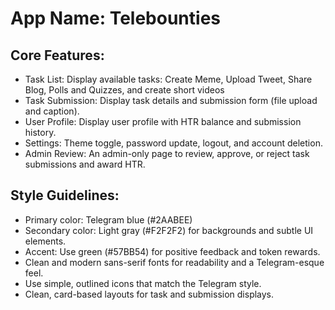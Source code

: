 # **App Name**: Telebounties

## Core Features:

- Task List: Display available tasks: Create Meme, Upload Tweet, Share Blog, Polls and Quizzes, and create short videos
- Task Submission: Display task details and submission form (file upload and caption).
- User Profile: Display user profile with HTR balance and submission history.
- Settings: Theme toggle, password update, logout, and account deletion.
- Admin Review: An admin-only page to review, approve, or reject task submissions and award HTR.

## Style Guidelines:

- Primary color: Telegram blue (#2AABEE)
- Secondary color: Light gray (#F2F2F2) for backgrounds and subtle UI elements.
- Accent: Use green (#57BB54) for positive feedback and token rewards.
- Clean and modern sans-serif fonts for readability and a Telegram-esque feel.
- Use simple, outlined icons that match the Telegram style.
- Clean, card-based layouts for task and submission displays.